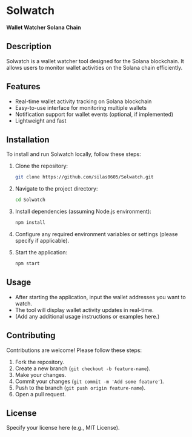 

# Solwatch

**Wallet Watcher Solana Chain**

## Description

Solwatch is a wallet watcher tool designed for the Solana blockchain. It allows users to monitor wallet activities on the Solana chain efficiently.

## Features

- Real-time wallet activity tracking on Solana blockchain
- Easy-to-use interface for monitoring multiple wallets
- Notification support for wallet events (optional, if implemented)
- Lightweight and fast

## Installation

To install and run Solwatch locally, follow these steps:

1. Clone the repository:
   ```bash
   git clone https://github.com/silas0605/Solwatch.git
   ```
2. Navigate to the project directory:
   ```bash
   cd Solwatch
   ```
3. Install dependencies (assuming Node.js environment):
   ```bash
   npm install
   ```
4. Configure any required environment variables or settings (please specify if applicable).

5. Start the application:
   ```bash
   npm start
   ```

## Usage

- After starting the application, input the wallet addresses you want to watch.
- The tool will display wallet activity updates in real-time.
- (Add any additional usage instructions or examples here.)

## Contributing

Contributions are welcome! Please follow these steps:

1. Fork the repository.
2. Create a new branch (`git checkout -b feature-name`).
3. Make your changes.
4. Commit your changes (`git commit -m 'Add some feature'`).
5. Push to the branch (`git push origin feature-name`).
6. Open a pull request.

## License

Specify your license here (e.g., MIT License).


